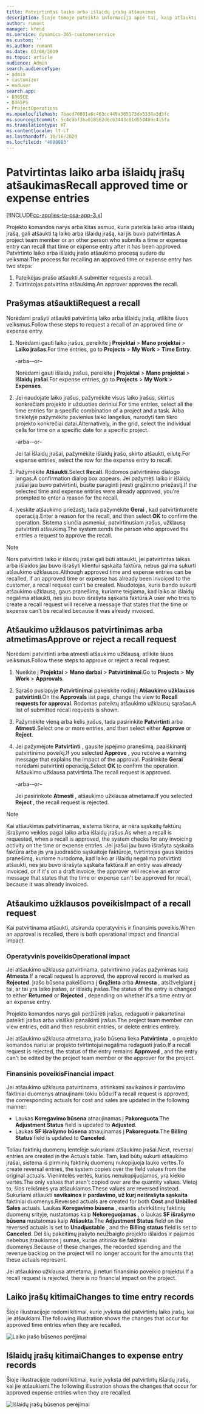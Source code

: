 ```yaml
---
title: Patvirtintas laiko arba išlaidų įrašų atšaukimas
description: Šioje temoje pateikta informacija apie tai, kaip atšaukti anksčiau patvirtintą laiko arba išlaidų operaciją.
author: rumant
manager: kfend
ms.service: dynamics-365-customerservice
ms.custom: ''
ms.author: rumant
ms.date: 03/08/2019
ms.topic: article
audience: Admin
search.audienceType:
- admin
- customizer
- enduser
search.app:
- D365CE
- D365PS
- ProjectOperations
ms.openlocfilehash: 7bacd70881a6c463cc449a365173da5338a3d3fc
ms.sourcegitcommit: 5c4c9bf3ba018562d6cb3443c01d550489c415fa
ms.translationtype: HT
ms.contentlocale: lt-LT
ms.lasthandoff: 10/16/2020
ms.locfileid: "4080883"
---
```

# <a name="recall-approved-time-or-expense-entries"></a><span data-ttu-id="4c6cd-103">Patvirtintas laiko arba išlaidų įrašų atšaukimas</span><span class="sxs-lookup"><span data-stu-id="4c6cd-103">Recall approved time or expense entries</span></span>

[!INCLUDE[cc-applies-to-psa-app-3.x](../includes/cc-applies-to-psa-app-3x.md)]

<span data-ttu-id="4c6cd-104">Projekto komandos narys arba kitas asmuo, kuris pateikia laiko arba išlaidų įrašą, gali atšaukti tą laiko arba išlaidų įrašą, kai jis buvo patvirtintas.</span><span class="sxs-lookup"><span data-stu-id="4c6cd-104">A project team member or an other person who submits a time or expense entry can recall that time or expense entry after it has been approved.</span></span> <span data-ttu-id="4c6cd-105">Patvirtinto laiko arba išlaidų įrašo atšaukimo procesą sudaro du veiksmai:</span><span class="sxs-lookup"><span data-stu-id="4c6cd-105">The process for recalling an approved time or expense entry has two steps:</span></span>

1. <span data-ttu-id="4c6cd-106">Pateikėjas prašo atšaukti.</span><span class="sxs-lookup"><span data-stu-id="4c6cd-106">A submitter requests a recall.</span></span>
2. <span data-ttu-id="4c6cd-107">Tvirtintojas patvirtina atšaukimą.</span><span class="sxs-lookup"><span data-stu-id="4c6cd-107">An approver approves the recall.</span></span>

## <a name="request-a-recall"></a><span data-ttu-id="4c6cd-108">Prašymas atšaukti</span><span class="sxs-lookup"><span data-stu-id="4c6cd-108">Request a recall</span></span>

<span data-ttu-id="4c6cd-109">Norėdami prašyti atšaukti patvirtintą laiko arba išlaidų įrašą, atlikite šiuos veiksmus.</span><span class="sxs-lookup"><span data-stu-id="4c6cd-109">Follow these steps to request a recall of an approved time or expense entry.</span></span>

1. <span data-ttu-id="4c6cd-110">Norėdami gauti laiko įrašus, pereikite į **Projektai** \> **Mano projektai** \> **Laiko įrašas**.</span><span class="sxs-lookup"><span data-stu-id="4c6cd-110">For time entries, go to **Projects** \> **My Work** \> **Time Entry**.</span></span>

    <span data-ttu-id="4c6cd-111">-arba-</span><span class="sxs-lookup"><span data-stu-id="4c6cd-111">–or–</span></span>

    <span data-ttu-id="4c6cd-112">Norėdami gauti išlaidų įrašus, pereikite į **Projektai** \> **Mano projektai** \> **Išlaidų įrašai**.</span><span class="sxs-lookup"><span data-stu-id="4c6cd-112">For expense entries, go to **Projects** \> **My Work** \> **Expenses**.</span></span>

2. <span data-ttu-id="4c6cd-113">Jei naudojate laiko įrašus, pažymėkite visus laiko įrašus, skirtus konkrečiam projekto ir užduoties deriniui.</span><span class="sxs-lookup"><span data-stu-id="4c6cd-113">For time entries, select all the time entries for a specific combination of a project and a task.</span></span> <span data-ttu-id="4c6cd-114">Arba tinklelyje pažymėkite pavienius laiko langelius, nurodyti tam tikro projekto konkrečiai datai.</span><span class="sxs-lookup"><span data-stu-id="4c6cd-114">Alternatively, in the grid, select the individual cells for time on a specific date for a specific project.</span></span>

    <span data-ttu-id="4c6cd-115">-arba-</span><span class="sxs-lookup"><span data-stu-id="4c6cd-115">–or–</span></span>

    <span data-ttu-id="4c6cd-116">Jei tai išlaidų įrašai, pažymėkite išlaidų įrašo, skirto atšaukti, eilutę.</span><span class="sxs-lookup"><span data-stu-id="4c6cd-116">For expense entries, select the row for the expense entry to recall.</span></span>

3. <span data-ttu-id="4c6cd-117">Pažymėkite **Atšaukti**.</span><span class="sxs-lookup"><span data-stu-id="4c6cd-117">Select **Recall**.</span></span> <span data-ttu-id="4c6cd-118">Rodomos patvirtinimo dialogo langas.</span><span class="sxs-lookup"><span data-stu-id="4c6cd-118">A confirmation dialog box appears.</span></span> <span data-ttu-id="4c6cd-119">Jei pažymėti laiko ir išlaidų įrašai jau buvo patvirtinti, būsite paraginti įvesti grąžinimo priežastį.</span><span class="sxs-lookup"><span data-stu-id="4c6cd-119">If the selected time and expense entries were already approved, you're prompted to enter a reason for the recall.</span></span>
4. <span data-ttu-id="4c6cd-120">Įveskite atšaukimo priežastį, tada pažymėkite **Gerai** , kad patvirtintumėte operaciją.</span><span class="sxs-lookup"><span data-stu-id="4c6cd-120">Enter a reason for the recall, and then select **OK** to confirm the operation.</span></span> <span data-ttu-id="4c6cd-121">Sistema siunčia asmeniui, patvirtinusiam įrašus, užklausą patvirtinti atšaukimą.</span><span class="sxs-lookup"><span data-stu-id="4c6cd-121">The system sends the person who approved the entries a request to approve the recall.</span></span>

> [!NOTE]
> <span data-ttu-id="4c6cd-122">Nors patvirtinti laiko ir išlaidų įrašai gali būti atšaukti, jei patvirtintas laikas arba išlaidos jau buvo išrašyti klientui sąskaita faktūra, nebus galima sukurti atšaukimo užklausos.</span><span class="sxs-lookup"><span data-stu-id="4c6cd-122">Although approved time and expense entries can be recalled, if an approved time or expense has already been invoiced to the customer, a recall request can't be created.</span></span> <span data-ttu-id="4c6cd-123">Naudotojas, kuris bando sukurti atšaukimo užklausą, gaus pranešimą, kuriame teigiama, kad laiko ar išlaidų negalima atšaukti, nes jau buvo išrašyta sąskaita faktūra.</span><span class="sxs-lookup"><span data-stu-id="4c6cd-123">A user who tries to create a recall request will receive a message that states that the time or expense can't be recalled because it was already invoiced.</span></span>

## <a name="approve-or-reject-a-recall-request"></a><span data-ttu-id="4c6cd-124">Atšaukimo užklausos patvirtinimas arba atmetimas</span><span class="sxs-lookup"><span data-stu-id="4c6cd-124">Approve or reject a recall request</span></span>

<span data-ttu-id="4c6cd-125">Norėdami patvirtinti arba atmesti atšaukimo užklausą, atlikite šiuos veiksmus.</span><span class="sxs-lookup"><span data-stu-id="4c6cd-125">Follow these steps to approve or reject a recall request.</span></span>

1. <span data-ttu-id="4c6cd-126">Nueikite į **Projektai** \> **Mano darbai** \> **Patvirtinimai**.</span><span class="sxs-lookup"><span data-stu-id="4c6cd-126">Go to **Projects** \> **My Work** \> **Approvals**.</span></span>
2. <span data-ttu-id="4c6cd-127">Sąrašo puslapyje **Patvirtinimai** pakeiskite rodinį į **Atšaukimo užklausos patvirtinti**.</span><span class="sxs-lookup"><span data-stu-id="4c6cd-127">On the **Approvals** list page, change the view to **Recall requests for approval**.</span></span> <span data-ttu-id="4c6cd-128">Rodomas pateiktų atšaukimo užklausų sąrašas.</span><span class="sxs-lookup"><span data-stu-id="4c6cd-128">A list of submitted recall requests is shown.</span></span>
3. <span data-ttu-id="4c6cd-129">Pažymėkite vieną arba kelis įrašus, tada pasirinkite **Patvirtinti** arba **Atmesti**.</span><span class="sxs-lookup"><span data-stu-id="4c6cd-129">Select one or more entries, and then select either **Approve** or **Reject**.</span></span>
4. <span data-ttu-id="4c6cd-130">Jei pažymėjote **Patvirtinti** , gausite įspėjimo pranešimą, paaiškinantį patvirtinimo poveikį.</span><span class="sxs-lookup"><span data-stu-id="4c6cd-130">If you selected **Approve** , you receive a warning message that explains the impact of the approval.</span></span> <span data-ttu-id="4c6cd-131">Pasirinkite **Gerai** norėdami patvirtinti operaciją.</span><span class="sxs-lookup"><span data-stu-id="4c6cd-131">Select **OK** to confirm the operation.</span></span> <span data-ttu-id="4c6cd-132">Atšaukimo užklausa patvirtinta.</span><span class="sxs-lookup"><span data-stu-id="4c6cd-132">The recall request is approved.</span></span>

    <span data-ttu-id="4c6cd-133">-arba-</span><span class="sxs-lookup"><span data-stu-id="4c6cd-133">–or–</span></span>

    <span data-ttu-id="4c6cd-134">Jei pasirinkote **Atmesti** , atšaukimo užklausa atmetama.</span><span class="sxs-lookup"><span data-stu-id="4c6cd-134">If you selected **Reject** , the recall request is rejected.</span></span>

> [!NOTE]
> <span data-ttu-id="4c6cd-135">Kai atšaukimas patvirtinamas, sistema tikrina, ar nėra sąskaitų faktūrų išrašymo veiklos pagal laiko arba išlaidų įrašus.</span><span class="sxs-lookup"><span data-stu-id="4c6cd-135">As when a recall is requested, when a recall is approved, the system checks for any invoicing activity on the time or expense entries.</span></span> <span data-ttu-id="4c6cd-136">Jei įrašui jau buvo išrašyta sąskaita faktūra arba jis yra juodraščio sąskaitoje faktūroje, tvirtintojas gaus klaidos pranešimą, kuriame nurodoma, kad laiko ar išlaidų negalima patvirtinti atšaukti, nes jau buvo išrašyta sąskaita faktūra.</span><span class="sxs-lookup"><span data-stu-id="4c6cd-136">If an entry was already invoiced, or if it's on a draft invoice, the approver will receive an error message that states that the time or expense can't be approved for recall, because it was already invoiced.</span></span>

## <a name="impact-of-a-recall-request"></a><span data-ttu-id="4c6cd-137">Atšaukimo užklausos poveikis</span><span class="sxs-lookup"><span data-stu-id="4c6cd-137">Impact of a recall request</span></span>

<span data-ttu-id="4c6cd-138">Kai patvirtinama atšaukti, atsiranda operatyvinis ir finansinis poveikis.</span><span class="sxs-lookup"><span data-stu-id="4c6cd-138">When an approval is recalled, there is both operational impact and financial impact.</span></span>

### <a name="operational-impact"></a><span data-ttu-id="4c6cd-139">Operatyvinis poveikis</span><span class="sxs-lookup"><span data-stu-id="4c6cd-139">Operational impact</span></span>

<span data-ttu-id="4c6cd-140">Jei atšaukimo užklausa patvirtinama, patvirtinimo įrašas pažymimas kaip **Atmesta**.</span><span class="sxs-lookup"><span data-stu-id="4c6cd-140">If a recall request is approved, the approval record is marked as **Rejected**.</span></span> <span data-ttu-id="4c6cd-141">Įrašo būsena pakeičiama į **Grąžinta** arba **Atmesta** , atsižvelgiant į tai, ar tai yra laiko įrašas, ar išlaidų įrašas.</span><span class="sxs-lookup"><span data-stu-id="4c6cd-141">The status of the entry is changed to either **Returned** or **Rejected** , depending on whether it's a time entry or an expense entry.</span></span>

<span data-ttu-id="4c6cd-142">Projekto komandos narys gali peržiūrėti įrašus, redaguoti ir pakartotinai pateikti įrašus arba visiškai panaikinti įrašus.</span><span class="sxs-lookup"><span data-stu-id="4c6cd-142">The project team member can view entries, edit and then resubmit entries, or delete entries entirely.</span></span>

<span data-ttu-id="4c6cd-143">Jei atšaukimo užklausa atmetama, įrašo būsena lieka **Patvirtinta** , o projekto komandos nariui ar projekto tvirtintojui negalima redaguoti įrašo.</span><span class="sxs-lookup"><span data-stu-id="4c6cd-143">If a recall request is rejected, the status of the entry remains **Approved** , and the entry can't be edited by the project team member or the approver for the project.</span></span>

### <a name="financial-impact"></a><span data-ttu-id="4c6cd-144">Finansinis poveikis</span><span class="sxs-lookup"><span data-stu-id="4c6cd-144">Financial impact</span></span>

<span data-ttu-id="4c6cd-145">Jei atšaukimo užklausa patvirtinama, atitinkami savikainos ir pardavimo faktiniai duomenys atnaujinami tokiu būdu:</span><span class="sxs-lookup"><span data-stu-id="4c6cd-145">If a recall request is approved, the corresponding actuals for cost and sales are updated in the following manner:</span></span>

- <span data-ttu-id="4c6cd-146">Laukas **Koregavimo būsena** atnaujinamas į **Pakoreguota**.</span><span class="sxs-lookup"><span data-stu-id="4c6cd-146">The **Adjustment Status** field is updated to **Adjusted**.</span></span>
- <span data-ttu-id="4c6cd-147">Laukas **SF išrašymo būsena** atnaujinamas į **Pakoreguota**.</span><span class="sxs-lookup"><span data-stu-id="4c6cd-147">The **Billing Status** field is updated to **Canceled**.</span></span>

<span data-ttu-id="4c6cd-148">Toliau faktinių duomenų lentelėje sukuriami atšaukimo įrašai.</span><span class="sxs-lookup"><span data-stu-id="4c6cd-148">Next, reversal entries are created in the Actuals table.</span></span> <span data-ttu-id="4c6cd-149">Tam, kad būtų sukurti atšaukimo įrašai, sistema iš pirminių faktinių duomenų nukopijuoja lauko vertes.</span><span class="sxs-lookup"><span data-stu-id="4c6cd-149">To create reversal entries, the system copies over the field values from the original actuals.</span></span> <span data-ttu-id="4c6cd-150">Vienintelės vertės, kurios nenukopijuojamos, yra kiekio vertės.</span><span class="sxs-lookup"><span data-stu-id="4c6cd-150">The only values that aren't copied over are the quantity values.</span></span> <span data-ttu-id="4c6cd-151">Vietoj to, šios reikšmės yra atšaukiamos.</span><span class="sxs-lookup"><span data-stu-id="4c6cd-151">These values are reversed instead.</span></span> <span data-ttu-id="4c6cd-152">Sukuriami atšaukti **savikainos** ir **pardavimo, už kurį neišrašyta sąskaita** faktiniai duomenys.</span><span class="sxs-lookup"><span data-stu-id="4c6cd-152">Reversed actuals are created for both **Cost** and **Unbilled Sales** actuals.</span></span> <span data-ttu-id="4c6cd-153">Laukas **Koregavimo būsena** , esantis atvirkštinių faktinių duomenų srityje, nustatomas kaip **Nekoreguojamas** , o laukas **SF išrašymo būsena** nustatomas kaip **Atšaukta**.</span><span class="sxs-lookup"><span data-stu-id="4c6cd-153">The **Adjustment Status** field on the reversed actuals is set to **Unadjustable** , and the **Billing status** field is set to **Canceled**.</span></span> <span data-ttu-id="4c6cd-154">Dėl šių pakeitimų įrašyto neužbaigto projekto išlaidos ir pajamos nebebus įtraukiamos į sumas, kurias atitinka šie faktiniai duomenys.</span><span class="sxs-lookup"><span data-stu-id="4c6cd-154">Because of these changes, the recorded spending and the revenue backlog on the project will no longer account for the amounts that these actuals represent.</span></span>

<span data-ttu-id="4c6cd-155">Jei atšaukimo užklausa atmetama, ji neturi finansinio poveikio projektui.</span><span class="sxs-lookup"><span data-stu-id="4c6cd-155">If a recall request is rejected, there is no financial impact on the project.</span></span>

## <a name="changes-to-time-entry-records"></a><span data-ttu-id="4c6cd-156">Laiko įrašų kitimai</span><span class="sxs-lookup"><span data-stu-id="4c6cd-156">Changes to time entry records</span></span>

<span data-ttu-id="4c6cd-157">Šioje iliustracijoje rodomi kitimai, kurie įvyksta dėl patvirtintų laiko įrašų, kai jie atšaukiami.</span><span class="sxs-lookup"><span data-stu-id="4c6cd-157">The following illustration shows the changes that occur for approved time entries when they are recalled.</span></span>

![Laiko įrašo būsenos perėjimai](media/TimeEntryStateTransitions.png)

## <a name="changes-to-expense-entry-records"></a><span data-ttu-id="4c6cd-159">Išlaidų įrašų kitimai</span><span class="sxs-lookup"><span data-stu-id="4c6cd-159">Changes to expense entry records</span></span>

<span data-ttu-id="4c6cd-160">Šioje iliustracijoje rodomi kitimai, kurie įvyksta dėl patvirtintų išlaidų įrašų, kai jie atšaukiami.</span><span class="sxs-lookup"><span data-stu-id="4c6cd-160">The following illustration shows the changes that occur for approved expense entries when they are recalled.</span></span>

![Išlaidų įrašų būsenos perėjimai](media/ExpenseEntryStateTransitions.png)
